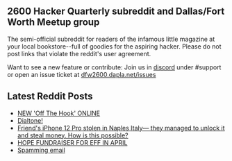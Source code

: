 ## 2600 Hacker Quarterly subreddit and Dallas/Fort Worth Meetup group
The semi-official subreddit for readers of the infamous little magazine at your local bookstore--full of goodies for the aspiring hacker. Please do not post links that violate the reddit's user agreement.

Want to see a new feature or contribute: 
Join us in [discord](https://dfw2600.dapla.net/chat) under #support or open an issue ticket at [dfw2600.dapla.net/issues](https://dfw2600.dapla.net/issues)

## Latest Reddit Posts
<!-- BLOG-POST-LIST:START -->
- [NEW 'Off The Hook' ONLINE](https://2600.com/hook/09-04-2025)
- [Dialtone!](https://www.reddit.com/r/2600/comments/1jv9440/dialtone/)
- [Friend's iPhone 12 Pro stolen in Naples Italy— they managed to unlock it and steal money. How is this possible?](https://www.reddit.com/r/2600/comments/1jqtgfn/friends_iphone_12_pro_stolen_in_naples_italy_they/)
- [HOPE FUNDRAISER FOR EFF IN APRIL](https://2600.com/content/hope-fundraiser-eff-april)
- [Spamming email](https://www.reddit.com/r/2600/comments/1jfpx1k/spamming_email/)
<!-- BLOG-POST-LIST:END -->
